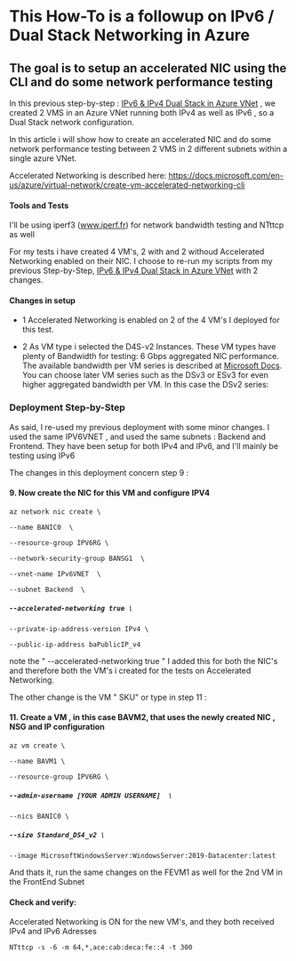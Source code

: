 # This How-To is a followup on IPv6 / Dual Stack Networking in Azure

## The goal is to setup an accelerated NIC using the CLI and do some network performance testing

In this previous step-by-step : [IPv6 & IPv4 Dual Stack in Azure VNet](https://github.com/verboompj/Networking/blob/master/IPv6%20%26%20IPv4%20Dual%20Stack%20in%20Azure%20VNet.md) , we created 2 VMS in an Azure VNet running both IPv4 as well as IPv6 , so a Dual Stack network configuration.


In this article i will show how to create an accelerated NIC and do some network performance testing between 2 VMS in 2 different subnets within a single azure VNet. 

Accelerated Networking is described here: https://docs.microsoft.com/en-us/azure/virtual-network/create-vm-accelerated-networking-cli 

#### Tools and Tests

I'll be using iperf3 (www.iperf.fr) for network bandwidth testing and NTttcp as well

For my tests i have created 4 VM's, 2 with and 2 withoud Accelerated Networking enabled on their NIC. 
I choose to re-run my scripts from my previous Step-by-Step,  [IPv6 & IPv4 Dual Stack in Azure VNet](https://github.com/verboompj/Networking/blob/master/IPv6%20%26%20IPv4%20Dual%20Stack%20in%20Azure%20VNet.md) with 2 changes. 

#### Changes in setup

* 1 Accelerated Networking is enabled on 2 of the 4 VM's I deployed for this test.

* 2 As VM type i selected the D4S-v2 Instances. These VM types have plenty of Bandwidth for testing: 6 Gbps aggregated NIC performance. 
The available bandwidth per VM series is described at [Microsoft Docs](https://docs.microsoft.com/en-us/azure/virtual-machines/dv2-dsv2-series).
You can choose later VM series such as the DSv3 or ESv3 for even higher aggregated bandwidth per VM. 
In this case the DSv2 series: 

### Deployment Step-by-Step

As said, I re-used my previous deployment with some minor changes. 
I used the same IPV6VNET , and used the same subnets : Backend and Frontend.
They have been setup for both IPv4 and IPv6, and I'll mainly be testing using IPv6

The changes in this deployment concern step 9 : 

#### 9.	Now create the NIC for this VM and configure IPV4

`az network nic create \`

`--name BANIC0  \`

`--resource-group IPV6RG \`

`--network-security-group BANSG1  \`

`--vnet-name IPv6VNET  \`

`--subnet Backend  \`

##### `--accelerated-networking true \` 

`--private-ip-address-version IPv4 \`

`--public-ip-address baPublicIP_v4` 

note the " --accelerated-networking true " 
I added this for both the NIC's and therefore both the VM's i created for the tests on Accelerated Networking.

The other change is the VM " SKU"  or type in step 11 : 

#### 11.	Create a VM , in this case BAVM2, that uses the newly created NIC , NSG and IP configuration

`az vm create \`

`--name BAVM1 \`

`--resource-group IPV6RG \`

##### `--admin-username [YOUR ADMIN USERNAME]  \`

`--nics BANIC0 \`

##### `--size Standard_DS4_v2 \`

`--image MicrosoftWindowsServer:WindowsServer:2019-Datacenter:latest`

And thats it, run the same changes on the FEVM1 as well for the 2nd VM in the FrontEnd Subnet

#### Check and verify:

Accelerated Networking is ON for the new VM's, and they both received IPv4 and IPv6 Adresses 





`NTttcp -s -6 -m 64,*,ace:cab:deca:fe::4 -t 300`



